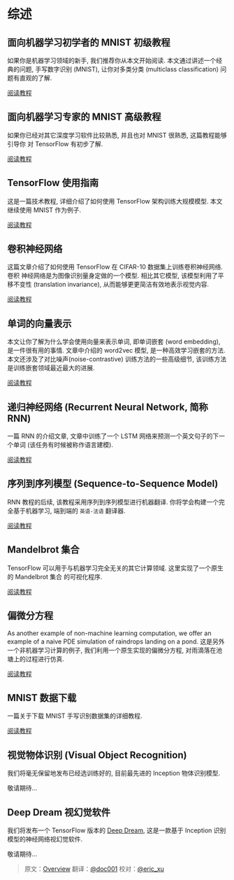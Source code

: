 # 综述

## 面向机器学习初学者的 MNIST 初级教程

如果你是机器学习领域的新手, 我们推荐你从本文开始阅读. 本文通过讲述一个经典的问题, 
手写数字识别 (MNIST), 让你对多类分类 (multiclass classification) 问题有直观的了解.

[阅读教程](../tutorials/mnist/beginners/index.md)


## 面向机器学习专家的 MNIST 高级教程

如果你已经对其它深度学习软件比较熟悉, 并且也对 MNIST 很熟悉, 这篇教程能够引导你
对 TensorFlow 有初步了解.

[阅读教程](../tutorials/mnist/pros/index.md)


## TensorFlow 使用指南

这是一篇技术教程, 详细介绍了如何使用 TensorFlow 架构训练大规模模型. 本文继续使用
MNIST 作为例子.

[阅读教程](../tutorials/mnist/tf/index.md)


## 卷积神经网络 

这篇文章介绍了如何使用 TensorFlow 在 CIFAR-10 数据集上训练卷积神经网络. 卷积
神经网络是为图像识别量身定做的一个模型. 相比其它模型, 该模型利用了平移不变性
(translation invariance), 从而能够更更简洁有效地表示视觉内容.

[阅读教程](../tutorials/deep_cnn/index.md)


## 单词的向量表示

本文让你了解为什么学会使用向量来表示单词, 即单词嵌套 (word embedding), 是一件很有用的事情. 
文章中介绍的 word2vec 模型, 是一种高效学习嵌套的方法. 本文还涉及了对比噪声(noise-contrastive) 
训练方法的一些高级细节, 该训练方法是训练嵌套领域最近最大的进展. 

[阅读教程](../tutorials/word2vec/index.md)


## 递归神经网络 (Recurrent Neural Network, 简称 RNN)

一篇 RNN 的介绍文章, 文章中训练了一个 LSTM 网络来预测一个英文句子的下一个单词 
(该任务有时候被称作语言建模).

[阅读教程](../tutorials/recurrent/index.md)


## 序列到序列模型 (Sequence-to-Sequence Model)

RNN 教程的后续, 该教程采用序列到序列模型进行机器翻译. 你将学会构建一个完全基于机器学习,
端到端的 `英语-法语` 翻译器.

[阅读教程](../tutorials/seq2seq/index.md)


## Mandelbrot 集合

TensorFlow 可以用于与机器学习完全无关的其它计算领域. 这里实现了一个原生的 Mandelbrot 集合
的可视化程序.

[阅读教程](../tutorials/mandelbrot/index.md)


## 偏微分方程

As another example of non-machine learning computation, we offer an example of
a naive PDE simulation of raindrops landing on a pond.
这是另外一个非机器学习计算的例子, 我们利用一个原生实现的偏微分方程, 
对雨滴落在池塘上的过程进行仿真.

[阅读教程](../tutorials/pdes/index.md)


## MNIST 数据下载

一篇关于下载 MNIST 手写识别数据集的详细教程.

[阅读教程](../tutorials/mnist/download/index.md)


## 视觉物体识别 (Visual Object Recognition)

我们将毫无保留地发布已经选训练好的, 目前最先进的 Inception 物体识别模型.

敬请期待...


## Deep Dream 视幻觉软件

我们将发布一个 TensorFlow 版本的 [Deep Dream](https://github.com/google/deepdream),
这是一款基于 Inception 识别模型的神经网络视幻觉软件.

敬请期待...


<div class='sections-order' style="display: none;">
<!--
<!-- mnist/beginners/index.md -->
<!-- mnist/pros/index.md -->
<!-- mnist/tf/index.md -->
<!-- deep_cnn/index.md -->
<!-- word2vec/index.md -->
<!-- recurrent/index.md -->
<!-- seq2seq/index.md -->
<!-- mandelbrot/index.md -->
<!-- pdes/index.md -->
<!-- mnist/download/index.md -->
-->
</div>

> 原文：[Overview](http://tensorflow.org/tutorials)  翻译：[@doc001](https://github.com/PFZheng)  校对：[@eric_xu](https://github.com/ericxk)


